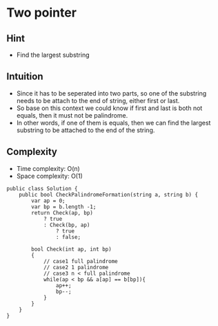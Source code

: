 # Two pointer

## Hint

- Find the largest substring

## Intuition

- Since it has to be seperated into two parts, so one of the substring needs to be attach to the end of string, either first or last.
- So base on this context we could know if first and last is both not equals, then it must not be palindrome.
- In other words, if one of them is equals, then we can find the largest substring to be attached to the end of the string.

## Complexity

- Time complexity: O(n)
- Space complexity: O(1)

```psudo
public class Solution {
    public bool CheckPalindromeFormation(string a, string b) {
        var ap = 0;
        var bp = b.length -1;
        return Check(ap, bp) 
            ? true 
            : Check(bp, ap) 
                ? true 
                : false;

        bool Check(int ap, int bp)
        {
            // case1 full palindrome
            // case2 1 palindrome
            // case3 n < full palindrome
            while(ap < bp && a[ap] == b[bp]){
                ap++;
                bp--;
            }
        }
    }
}
```
